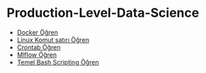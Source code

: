 # Production-Level-Data-Science

- <a href="https://github.com/mbgdatadev/Production-Level-Data-Science/blob/main/Docker/docker.md" target="_blank">Docker Öğren</a>
- <a href="https://github.com/mbgdatadev/Production-Level-Data-Science/blob/main/Linux-Komut-Satiri/linux-komut-satiri.md" target="_blank">Linux Komut satırı Öğren</a>
- <a href="https://github.com/mbgdatadev/Production-Level-Data-Science/blob/main/Crontab/crontab.md" target="_blank">Crontab Öğren</a>
- <a href="https://github.com/mbgdatadev/Production-Level-Data-Science/blob/main/Mlflow/mlflow.md" target="_blank">Mlflow Öğren</a>
- <a href="https://github.com/mbgdatadev/Production-Level-Data-Science/blob/main/Temel-Bash-Scripting/temel-bash-scripting.md" target="_blank">Temel Bash Scripting Öğren</a>


